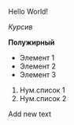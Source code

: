 Hello World!

*Курсив*

**Полужирный**

* Элемент 1
* Элемент 2
* Элемент 3

1. Нум.список 1
2. Нум.список 2

Add new text